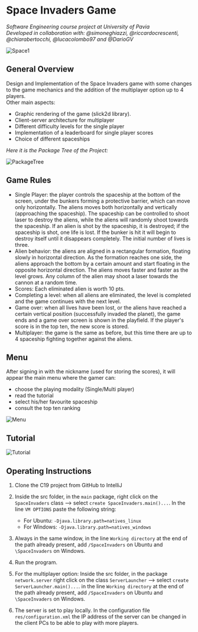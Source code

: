 # Space Invaders Game

*Software Engineering course project at University of Pavia  
Developed in collaboration with: @simoneghiazzi, @riccardocrescenti, @chiarabertocchi, @lucacolombo97 and @DarioGV*

![Space1](https://user-images.githubusercontent.com/48442855/139663489-8d8d087f-c956-443c-be48-bc13fbcdf41e.png)

## General Overview

Design and Implementation of the Space Invaders game with some changes to the game mechanics and the addition of the multiplayer option up to 4 players.  
Other main aspects:
- Graphic rendering of the game (slick2d library).
- Client-server architecture for multiplayer
- Different difficulty levels for the single player
- Implementation of a leaderboard for single player scores
- Choice of different spaceships

*Here it is the Package Tree of the Project:*

![PackageTree](https://user-images.githubusercontent.com/48442855/139663308-97eac2de-2088-4fe4-9e59-253be8da1d9f.png)

## Game Rules

- Single Player: the player controls the spaceship at the bottom of the screen, under the bunkers forming a protective barrier, which can move only horizontally. The aliens moves both horizontally and vertically (approaching the spaceship). The spaceship can be controlled to shoot laser to destroy the aliens, while the aliens will randomly shoot towards the spaceship. If an alien is shot by the spaceship, it is destroyed; if the spaceship is shot, one life is lost. If the bunker is hit it will begin to destroy itself until it disappears completely. The initial number of lives is three.
- Alien behavior: the aliens are aligned in a rectangular formation, floating slowly in horizontal direction. As the formation reaches one side, the aliens approach the bottom by a certain amount and start floating in the opposite horizontal direction. The aliens moves faster and faster as the level grows. Any column of the alien may shoot a laser towards the cannon at a random time.
- Scores: Each eliminated alien is worth 10 pts.
- Completing a level: when all aliens are eliminated, the level is completed and the game continues with the next level. 
- Game over: when all lives have been lost, or the aliens have reached a certain vertical position (successfully invaded the planet), the game ends and a game over screen is shown in the playfield. If the player's score is in the top ten, the new score is stored.
- Multiplayer: the game is the same as before, but this time there are up to 4 spaceship fighting together against the aliens.

## Menu
After signing in with the nickname (used for storing the scores), it will appear the main menu where the gamer can:
- choose the playing modality (Single/Multi player)
- read the tutorial
- select his/her favourite spaceship
- consult the top ten ranking

![Menu](https://user-images.githubusercontent.com/48442855/139665972-91ce1dcb-1c16-4ff4-bee6-593fe28b34f9.png)

## Tutorial 

![Tutorial](https://user-images.githubusercontent.com/48442855/139663683-e28e8625-df40-4100-861d-399888fc9938.png)

## Operating Instructions

1. Clone the C19 project from GitHub to IntelliJ

3. Inside the src folder, in the `main` package, right click on the `SpaceInvaders` class --> select `create SpaceInvaders.main()...`. In the line `VM OPTIONS` paste the following string:
	* For Ubuntu: `-Djava.library.path=natives_linux`
	* For Windows: `-Djava.library.path=natives_windows`

4. Always in the same window, in the line `Working directory` at the end of the path already present, add `/SpaceInvaders` on Ubuntu and `\SpaceInvaders` on Windows.

6. Run the program.

8. For the multiplayer option: Inside the src folder, in the package `network.server` right click on the class `ServerLauncher` --> select `create ServerLauncher.main()...`. in the line `Working directory` at the end of the path already present, add `/SpaceInvaders` on Ubuntu and `\SpaceInvaders` on Windows.

9. The server is set to play locally. In the configuration file `res/configuration.xml` the IP address of the server can be changed in the client PCs to be able to play with more players.
